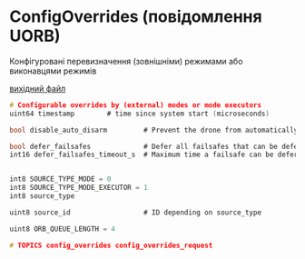 # ConfigOverrides (повідомлення UORB)

Конфігуровані перевизначення (зовнішніми) режимами або виконавцями режимів

[вихідний файл](https://github.com/PX4/PX4-Autopilot/blob/release/1.15/msg/ConfigOverrides.msg)

```c
# Configurable overrides by (external) modes or mode executors
uint64 timestamp		# time since system start (microseconds)

bool disable_auto_disarm         # Prevent the drone from automatically disarming after landing (if configured)

bool defer_failsafes             # Defer all failsafes that can be deferred (until the flag is cleared)
int16 defer_failsafes_timeout_s  # Maximum time a failsafe can be deferred. 0 = system default, -1 = no timeout


int8 SOURCE_TYPE_MODE = 0
int8 SOURCE_TYPE_MODE_EXECUTOR = 1
int8 source_type

uint8 source_id                  # ID depending on source_type

uint8 ORB_QUEUE_LENGTH = 4

# TOPICS config_overrides config_overrides_request

```
